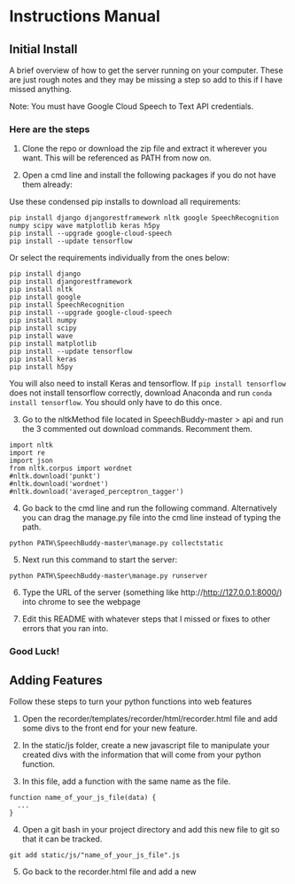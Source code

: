 # Instructions Manual

## Initial Install
A brief overview of how to get the server running on your computer. These are just rough notes and they may be missing a step so add to this if I have missed anything.

Note: You must have Google Cloud Speech to Text API credentials. 

### Here are the steps
1. Clone the repo or download the zip file and extract it wherever you want. This will be referenced as PATH from now on.

2. Open a cmd line and install the following packages if you do not have them already:

Use these condensed pip installs to download all requirements:
```
pip install django djangorestframework nltk google SpeechRecognition numpy scipy wave matplotlib keras h5py
pip install --upgrade google-cloud-speech
pip install --update tensorflow 
```
Or select the requirements individually from the ones below:
```
pip install django
pip install djangorestframework
pip install nltk
pip install google
pip install SpeechRecognition
pip install --upgrade google-cloud-speech
pip install numpy
pip install scipy
pip install wave
pip install matplotlib
pip install --update tensorflow
pip install keras
pip install h5py
```
You will also need to install Keras and tensorflow. If ```pip install tensorflow``` does not install tensorflow correctly, download Anaconda and run ```conda install tensorflow```. You should only have to do this once.

3. Go to the nltkMethod file located in SpeechBuddy-master > api and run the 3 commented out download commands. Recomment them.
```
import nltk
import re
import json
from nltk.corpus import wordnet
#nltk.download('punkt')
#nltk.download('wordnet')
#nltk.download('averaged_perceptron_tagger')
```
4. Go back to the cmd line and run the following command. Alternatively you can drag the manage.py file into the cmd line 
instead of typing the path.
```
python PATH\SpeechBuddy-master\manage.py collectstatic
```
5. Next run this command to start the server:
```
python PATH\SpeechBuddy-master\manage.py runserver
```

6. Type the URL of the server (something like http://http://127.0.0.1:8000/) into chrome to see the webpage

7. Edit this README with whatever steps that I missed or fixes to other errors that you ran into.

### Good Luck!

## Adding Features
Follow these steps to turn your python functions into web features

1. Open the recorder/templates/recorder/html/recorder.html file and add some divs to the front end for your new feature.

2. In the static/js folder, create a new javascript file to manipulate your created divs with the information that will come from your python function.

3. In this file, add a function with the same name as the file.
```
function name_of_your_js_file(data) {
  ...
}
```
4. Open a git bash in your project directory and add this new file to git so that it can be tracked.
  ```
  git add static/js/"name_of_your_js_file".js
  ```
5. Go back to the recorder.html file and add a new <script> tag at the bottom to include your new javascript function.
  ```
  <script src="../static/js/"name_of_your_js_file".js"></script>
  ```
6. Open the static/js/recorderWeb.js file and locate the AJAX call. Add your new js function here in the *success* response.
  ```
  $.ajax({
      ...
      success: function(data) {
          ...
					name_of_your_js_file(data);
      }
  });
  ```
7. Go to the api/ folder and copy/paste your python function file here if needed.
  
8. Open the api/views.py file and import your new python function.
  ```
  from api.python_file_name import python_function
  ```
9. At the bottom of views.py you will find the googleCall function (We need to change this). This is where you will call your new python function and apply any python logic if needed. Ex.
  ```
  var = python_function()
  ```
10. To send this new information to the front end, edit the JSON response of the return statement of this googleCall function. Give the var that you are trying to send a property name as a string. 
  ```
  Response({..., "property_name": var})
  ```
11. If you go back to the javascript file that you made in step 2, you can now access this information by using data.property_name in the js function.


## OAuth Authorization for Google Drive Feature
Step 1: Go to Google Developer Console
Step 2: Go to Credentials > create credentials > Oauth Client ID > Create Client ID > Download the .JSON file 
Step 3: 
  
